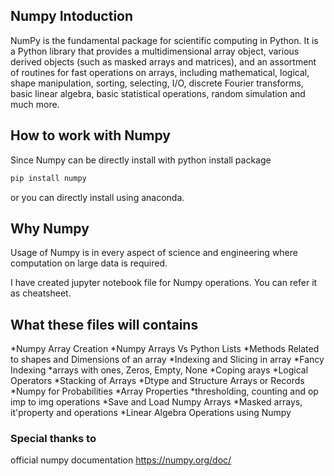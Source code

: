 ## Numpy Intoduction
NumPy is the fundamental package for scientific computing in Python. It is a Python library that provides a multidimensional array object, various derived objects (such as masked arrays and matrices), and an assortment of routines for fast operations on arrays, including mathematical, logical, shape manipulation, sorting, selecting, I/O, discrete Fourier transforms, basic linear algebra, basic statistical operations, random simulation and much more.

## How to work with Numpy
Since Numpy can be directly install with python install package
```bash
pip install numpy
```
or you can directly install using anaconda.


## Why Numpy 
Usage of Numpy is in every aspect of science and engineering where computation on large data is required.

I have created jupyter notebook file for Numpy operations. You can refer it as cheatsheet.


## What these files will contains
*Numpy Array Creation
*Numpy Arrays Vs Python Lists
*Methods Related to shapes and Dimensions of an array 
*Indexing and Slicing in array
*Fancy Indexing
*arrays with ones, Zeros, Empty, None
*Coping arays
*Logical Operators 
*Stacking of Arrays
*Dtype and Structure Arrays or Records
*Numpy for Probabilities
*Array Properties
*thresholding, counting and op imp to img operations 
*Save and Load Numpy Arrays
*Masked arrays, it'property and operations
*Linear Algebra Operations using Numpy



### Special thanks to
official numpy documentation https://numpy.org/doc/
